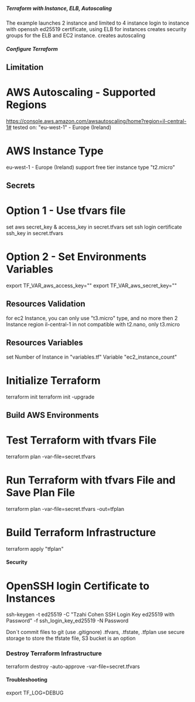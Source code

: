 ##### Terraform with Instance, ELB, Autoscaling
The example launches 2 instance and limited to 4 instance
login to instance with openssh ed25519 certificate,
using ELB for instances
creates security groups for the ELB and EC2 instance.
creates autoscaling

##### Configure Terraform #####
## Limitation ##
# AWS Autoscaling - Supported Regions
https://console.aws.amazon.com/awsautoscaling/home?region=il-central-1#
tested on: "eu-west-1" - Europe (Ireland)

# AWS Instance Type
eu-west-1 - Europe (Ireland) support free tier instance type "t2.micro"

## Secrets
# Option 1 - Use tfvars file
set aws secret_key & access_key in secret.tfvars
set ssh login certificate ssh_key in secret.tfvars
# Option 2 - Set Environments Variables
export TF_VAR_aws_access_key=""
export TF_VAR_aws_secret_key=""

## Resources Validation
for ec2 Instance, you can only use "t3.micro" type, and no more then 2 Instance
region il-central-1 in not compatible with t2.nano, only t3.micro

## Resources Variables
set Number of Instance in "variables.tf" Variable "ec2_instance_count"

# Initialize Terraform
terraform init
terraform init -upgrade

## Build AWS Environments ##
# Test Terraform with tfvars File
terraform plan -var-file=secret.tfvars

# Run Terraform with tfvars File and Save Plan File
terraform plan -var-file=secret.tfvars -out=tfplan

# Build Terraform Infrastructure
terraform apply "tfplan"


#### Security ####
# OpenSSH login Certificate to Instances
ssh-keygen -t ed25519 -C "Tzahi Cohen SSH Login Key ed25519 with Password" -f ssh_login_key_ed25519 -N Password

Don`t commit files to git (use .gitignore)
.tfvars, .tfstate, .tfplan
use secure storage to store the tfstate file, S3 bucket is an option

### Destroy Terraform Infrastructure ###
terraform destroy -auto-approve -var-file=secret.tfvars

#### Troubleshooting ####
export TF_LOG=DEBUG
